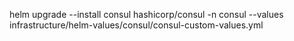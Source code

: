 
helm upgrade --install consul hashicorp/consul -n consul --values infrastructure/helm-values/consul/consul-custom-values.yml